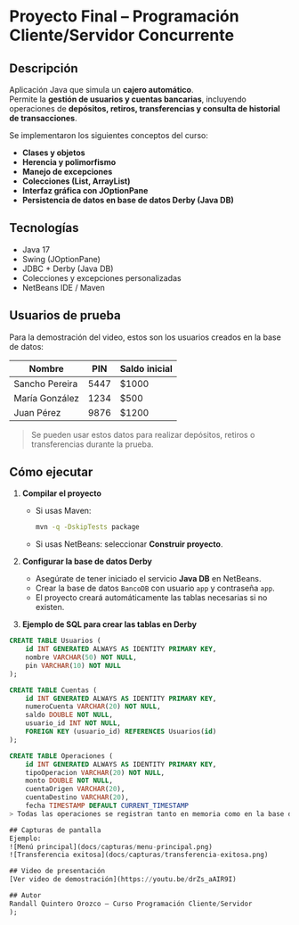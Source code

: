 # Proyecto Final – Programación Cliente/Servidor Concurrente

## Descripción
Aplicación Java que simula un **cajero automático**.  
Permite la **gestión de usuarios y cuentas bancarias**, incluyendo operaciones de **depósitos, retiros, transferencias y consulta de historial de transacciones**.  

Se implementaron los siguientes conceptos del curso:  
- **Clases y objetos**  
- **Herencia y polimorfismo**  
- **Manejo de excepciones**  
- **Colecciones (List, ArrayList)**  
- **Interfaz gráfica con JOptionPane**  
- **Persistencia de datos en base de datos Derby (Java DB)**  

## Tecnologías
- Java 17  
- Swing (JOptionPane)  
- JDBC + Derby (Java DB)  
- Colecciones y excepciones personalizadas  
- NetBeans IDE / Maven  

## Usuarios de prueba
Para la demostración del video, estos son los usuarios creados en la base de datos:

| Nombre           | PIN  | Saldo inicial |
|------------------|------|---------------|
| Sancho Pereira   | 5447 | $1000         |
| María González   | 1234 | $500          |
| Juan Pérez       | 9876 | $1200         |

> Se pueden usar estos datos para realizar depósitos, retiros o transferencias durante la prueba.

## Cómo ejecutar

1. **Compilar el proyecto**
   - Si usas Maven:  
     ```bash
     mvn -q -DskipTests package
     ```
   - Si usas NetBeans: seleccionar **Construir proyecto**.

2. **Configurar la base de datos Derby**
   - Asegúrate de tener iniciado el servicio **Java DB** en NetBeans.  
   - Crear la base de datos `BancoDB` con usuario `app` y contraseña `app`.  
   - El proyecto creará automáticamente las tablas necesarias si no existen.

3. **Ejemplo de SQL para crear las tablas en Derby**
```sql
CREATE TABLE Usuarios (
    id INT GENERATED ALWAYS AS IDENTITY PRIMARY KEY,
    nombre VARCHAR(50) NOT NULL,
    pin VARCHAR(10) NOT NULL
);

CREATE TABLE Cuentas (
    id INT GENERATED ALWAYS AS IDENTITY PRIMARY KEY,
    numeroCuenta VARCHAR(20) NOT NULL,
    saldo DOUBLE NOT NULL,
    usuario_id INT NOT NULL,
    FOREIGN KEY (usuario_id) REFERENCES Usuarios(id)
);

CREATE TABLE Operaciones (
    id INT GENERATED ALWAYS AS IDENTITY PRIMARY KEY,
    tipoOperacion VARCHAR(20) NOT NULL,
    monto DOUBLE NOT NULL,
    cuentaOrigen VARCHAR(20),
    cuentaDestino VARCHAR(20),
    fecha TIMESTAMP DEFAULT CURRENT_TIMESTAMP
> Todas las operaciones se registran tanto en memoria como en la base de datos Derby.

## Capturas de pantalla
Ejemplo:  
![Menú principal](docs/capturas/menu-principal.png)  
![Transferencia exitosa](docs/capturas/transferencia-exitosa.png)  

## Video de presentación
[Ver video de demostración](https://youtu.be/drZs_aAIR9I)  

## Autor
Randall Quintero Orozco – Curso Programación Cliente/Servidor
);

